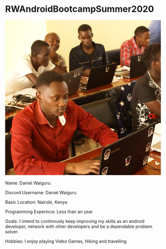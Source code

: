 # RWAndroidBootcampSummer2020


![Daniel Waiguru image](/Image/daniel.jpg)

Name: Daniel Waiguru

Discord Username: Daniel Waiguru

Basic Location: Nairobi, Kenya

Programming Experince: Less than an year

Goals: 
I intend to continously keep improving my skills as an android developer, network with other developers and be a dependable problem solver.

Hobbies: I enjoy playing Video Games, Hiking and travelling
